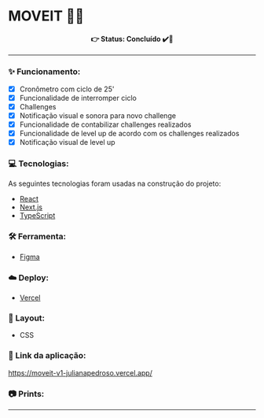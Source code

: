 # MOVEIT 🏃⏰

<h4 align='center'>
👉 Status: Concluído ✔️👏
</h4>
<hr />

### ✨ Funcionamento:
- [x] Cronômetro com ciclo de 25'
- [x] Funcionalidade de interromper ciclo 
- [x] Challenges
- [x] Notificação visual e sonora para novo challenge
- [x] Funcionalidade de contabilizar challenges realizados
- [x] Funcionalidade de level up de acordo com os challenges realizados
- [x] Notificação visual de level up

### 💻 Tecnologias:
As seguintes tecnologias foram usadas na construção do projeto:
- [React](https://pt-br.reactjs.org/)
- [Next.js](https://nextjs.org/)
- [TypeScript](https://www.typescriptlang.org/)

### 🛠 Ferramenta:
- [Figma](https://www.figma.com/file/i5hKT4AaYnrkky9mLl6LKf/Move.it-1.0-(Copy)?node-id=160%3A2761)

### ☁️ Deploy:
- [Vercel](https://vercel.com/)

### 🎨 Layout:
- CSS

### 🔗 Link da aplicação:
https://moveit-v1-julianapedroso.vercel.app/

### 📷 Prints:
 

<hr />

